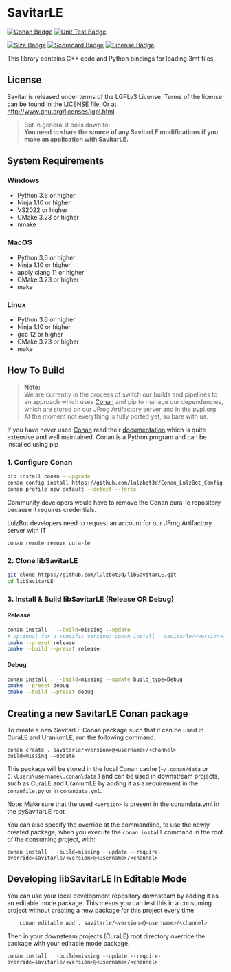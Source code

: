 # SavitarLE

[![Conan Badge]][Conan]
[![Unit Test Badge]][Unit Test]

[![Size Badge]][Size]
[![Scorecard Badge]][Scorecard]
[![License Badge]][License]

This library contains C++ code and Python bindings for loading 3mf files.

## License

Savitar is released under terms of the LGPLv3 License. Terms of the license can be found in the LICENSE file. Or at
http://www.gnu.org/licenses/lgpl.html

> But in general it boils down to:  
> **You need to share the source of any SavitarLE modifications if you make an application with SavitarLE.**

## System Requirements

### Windows

- Python 3.6 or higher
- Ninja 1.10 or higher
- VS2022 or higher
- CMake 3.23 or higher
- nmake

### MacOS

- Python 3.6 or higher
- Ninja 1.10 or higher
- apply clang 11 or higher
- CMake 3.23 or higher
- make

### Linux

- Python 3.6 or higher
- Ninja 1.10 or higher
- gcc 12 or higher
- CMake 3.23 or higher
- make

## How To Build

> **Note:**  
> We are currently in the process of switch our builds and pipelines to an approach which uses [Conan](https://conan.io/)
> and pip to manage our dependencies, which are stored on our JFrog Artifactory server and in the pypi.org.
> At the moment not everything is fully ported yet, so bare with us.

If you have never used [Conan](https://conan.io/) read their [documentation](https://docs.conan.io/en/latest/index.html)
which is quite extensive and well maintained. Conan is a Python program and can be installed using pip

### 1. Configure Conan

```bash
pip install conan --upgrade
conan config install https://github.com/lulzbot3d/Conan_LulzBot_Config.git
conan profile new default --detect --force
```

Community developers would have to remove the Conan cura-le repository because it requires credentials. 

LulzBot developers need to request an account for our JFrog Artifactory server with IT

```bash
conan remote remove cura-le
```

### 2. Clone libSavitarLE

```bash
git clone https://github.com/lulzbot3d/libSavitarLE.git
cd libSavitarLE
```

### 3. Install & Build libSavitarLE (Release OR Debug)

#### Release

```bash
conan install . --build=missing --update
# optional for a specific version: conan install . savitarle/<version>@<user>/<channel> --build=missing --update
cmake --preset release
cmake --build --preset release
```

#### Debug

```bash
conan install . --build=missing --update build_type=Debug
cmake --preset debug
cmake --build --preset debug
```

## Creating a new SavitarLE Conan package

To create a new SavitarLE Conan package such that it can be used in CuraLE and UraniumLE, run the following command:

```shell
conan create . savitarle/<version>@<username>/<channel> --build=missing --update
```

This package will be stored in the local Conan cache (`~/.conan/data` or `C:\Users\username\.conan\data` ) and can be used in downstream
projects, such as CuraLE and UraniumLE by adding it as a requirement in the `conanfile.py` or in `conandata.yml`.

Note: Make sure that the used `<version>` is present in the conandata.yml in the pySavitarLE root

You can also specify the override at the commandline, to use the newly created package, when you execute the `conan install`
command in the root of the consuming project, with:

```shell
conan install . -build=missing --update --require-override=savitarle/<version>@<username>/<channel>
```

## Developing libSavitarLE In Editable Mode

You can use your local development repository downsteam by adding it as an editable mode package.
This means you can test this in a consuming project without creating a new package for this project every time.

```bash
    conan editable add . savitarle/<version>@<username>/<channel>
```

Then in your downsteam projects (CuraLE) root directory override the package with your editable mode package.  

```shell
conan install . -build=missing --update --require-override=savitarle/<version>@<username>/<channel>
```

<!---------------------------------------------------------->

[Conan Badge]: https://img.shields.io/github/actions/workflow/status/lulzbot3d/libSavitarLE/conan-package.yml?style=for-the-badge&logoColor=white&logo=Conan&label=Conan%20Package
[Unit Test Badge]: https://img.shields.io/github/actions/workflow/status/lulzbot3d/libSavitarLE/unit-test.yml?style=for-the-badge&logoColor=white&logo=Codacy&label=Unit%20Test
[Size Badge]: https://img.shields.io/github/repo-size/lulzbot3d/libSavitarLE?style=for-the-badge&logoColor=white&logo=GoogleAnalytics
[License Badge]: https://img.shields.io/github/license/lulzbot3d/libSavitarLE?style=for-the-badge&logoColor=white&logo=GNU
[Scorecard Badge]: https://img.shields.io/ossf-scorecard/github.com/lulzbot3d/libSavitarLE?style=for-the-badge&logo=GitHub&label=OpenSSF%20Scorecard

[Conan]: https://github.com/lulzbot3d/libSavitarLE/actions/workflows/conan-package.yml
[Unit Test]: https://github.com/lulzbot3d/libSavitarLE/actions/workflows/unit-test.yml
[Size]: https://github.com/lulzbot3d/libSavitarLE
[License]: LICENSE
[Scorecard]: https://api.securityscorecards.dev/projects/github.com/lulzbot3d/libSavitarLE
